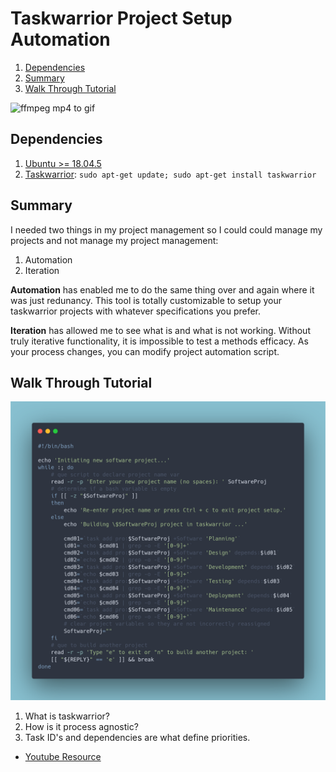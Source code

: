 # Taskwarrior Project Setup Automation

1. [Dependencies](#01)
2. [Summary](#02)
3. [Walk Through Tutorial](#03)

![ffmpeg mp4 to gif](https://github.com/alanoakes/taskwarrior-projectAutomation/raw/master/AutoProjectSetup.gif)

## Dependencies <a name="01"></a>

1. [Ubuntu >= 18.04.5](https://ubuntu.com/)
2. [Taskwarrior](https://taskwarrior.org/download/): `sudo apt-get update; sudo apt-get install taskwarrior`

## Summary

I needed two things in my project management so I could could manage my projects
and not manage my project management:

1. Automation
2. Iteration

**Automation** has enabled me to do the same thing over and again where it was
just redunancy. This tool is totally customizable to setup your taskwarrior
projects with whatever specifications you prefer.

**Iteration** has allowed me to see what is and what is not working. Without
truly iterative functionality, it is impossible to test a methods efficacy.
As your process changes, you can modify project automation script.

## Walk Through Tutorial <a name="03"></a>

![bashScript](https://github.com/alanoakes/taskwarrior-projectAutomation/raw/master/carbon.png)

1. What is taskwarrior?
2. How is it process agnostic?
3. Task ID's and dependencies are what define priorities.

* [Youtube Resource](https://www.youtube.com/embed/FhNHUbm5rg4)
